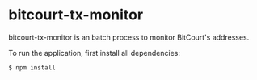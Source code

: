 # bitcourt-tx-monitor

bitcourt-tx-monitor is an batch process to monitor BitCourt's addresses.

To run the application, first install all dependencies:

    $ npm install


